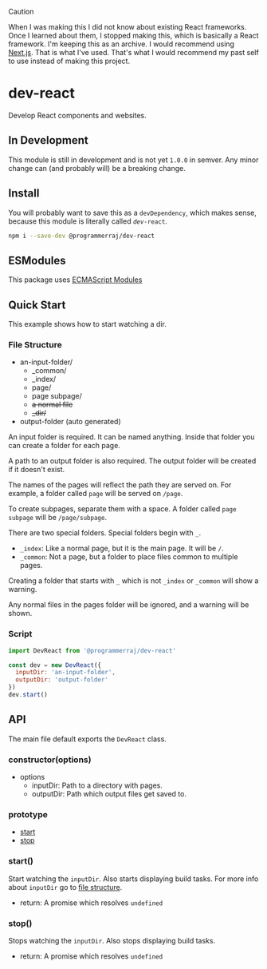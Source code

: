 > [!CAUTION]
> When I was making this I did not know about existing React frameworks. Once I learned about them, I stopped making this, which is basically a React framework. I'm keeping this as an archive. I would recommend using [Next.js](https://nextjs.org/). That is what I've used. That's what I would recommend my past self to use instead of making this project.

# dev-react
Develop React components and websites.

## In Development
This module is still in development and is not yet `1.0.0` in semver. Any minor change can (and probably will) be a breaking change.

## Install
You will probably want to save this as a `devDependency`, which makes sense, because this module is literally called *`dev`*`-react`.
```bash
npm i --save-dev @programmerraj/dev-react
```

## ESModules
This package uses [ECMAScript Modules](https://nodejs.org/api/esm.html)

## Quick Start
This example shows how to start watching a dir.

### File Structure
- an-input-folder/
  - _common/
  - _index/
  - page/
  - page subpage/
  - ~~a normal file~~
  - ~~_dir/~~
- output-folder (auto generated)

An input folder is required. It can be named anything. Inside that folder you can create a folder for each page.

A path to an output folder is also required. The output folder will be created if it doesn't exist.

The names of the pages will reflect the path they are served on. For example, a folder called `page` will be served on `/page`. 

To create subpages, separate them with a space. A folder called `page subpage` will be `/page/subpage`.

There are two special folders. Special folders begin with `_`. 
- `_index`: Like a normal page, but it is the main page. It will be `/`.
- `_common`: Not a page, but a folder to place files common to multiple pages.

Creating a folder that starts with `_` which is not `_index` or `_common` will show a warning.

Any normal files in the pages folder will be ignored, and a warning will be shown.

### Script
```javascript
import DevReact from '@programmerraj/dev-react'

const dev = new DevReact({
  inputDir: 'an-input-folder',
  outputDir: 'output-folder'
})
dev.start()
```

## API
The main file default exports the `DevReact` class.

### constructor(options)
- options
  - inputDir: Path to a directory with pages.
  - outputDir: Path which output files get saved to.
### prototype
- [start](#start)
- [stop](#stop)
### start()
Start watching the `inputDir`. Also starts displaying build tasks. For more info about `inputDir` go to [file structure](#File-Structure).
- return: A promise which resolves `undefined`
### stop()
Stops watching the `inputDir`. Also stops displaying build tasks.
- return: A promise which resolves `undefined`
